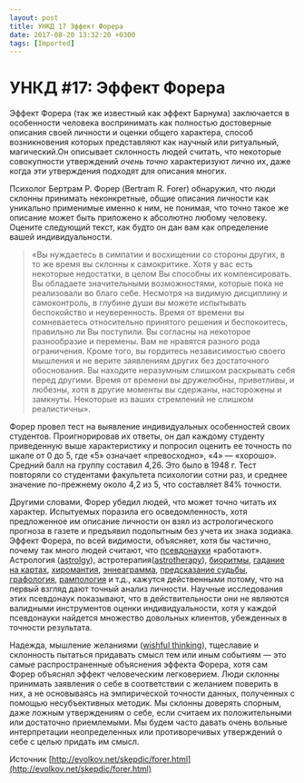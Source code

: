 ```yaml
---
layout: post
title: УНКД 17 Эффект Форера
date: 2017-08-20 13:32:20 +0300
tags: [Imported]
---
```

# УНКД #17: Эффект Форера 

Эффект Форера (так же известный как эффект Барнума) заключается в особенности человека воспринимать как полностью достоверные описания своей личности и оценки общего характера, способ возникновения которых представляют как научный или ритуальный, магический.Он  описывает склонность людей считать, что некоторые совокупности утверждений _очень точно_ характеризуют лично их, даже когда эти утверждения подходят для описания многих.

Психолог Бертрам Р. Форер (Bertram R. Forer) обнаружил, что люди склонны принимать неконкретные, общие описания личности как уникально применимые именно к ним, не понимая, что точно такое же описание может быть приложено к абсолютно любому человеку. Оцените следующий текст, как будто он дан вам как определение вашей индивидуальности.

> «Вы нуждаетесь в симпатии и восхищении со стороны других, в то же время вы склонны к самокритике. Хотя у вас есть некоторые недостатки, в целом Вы способны их компенсировать. Вы обладаете значительными возможностями, которые пока не реализовали во благо себе. Несмотря на видимую дисциплину и самоконтроль, в глубине души вы можете испытывать беспокойство и неуверенность. Время от времени вы сомневаетесь относительно принятого решения и беспокоитесь, правильно ли Вы поступили. Вы согласны на некоторое разнообразие и перемены. Вам не нравятся разного рода ограничения. Кроме того, вы гордитесь независимостью своего мышления и не верите заявлениям других без достаточного обоснования. Вы находите неразумным слишком раскрывать себя перед другими. Время от времени вы дружелюбны, приветливы, и любезны, хотя в другие моменты вы сдержаны, насторожены и замкнуты. Некоторые из ваших стремлений не слишком реалистичны».

Форер провел тест на выявление индивидуальных особенностей своих студентов. Проигнорировав их ответы, он дал каждому студенту приведенную выше характеристику и попросил оценить ее точность по шкале от 0 до 5, где «5» означает «превосходно», «4» — «хорошо». Средний балл на группу составил 4,26\. Это было в 1948 г. Тест повторяли со студентами факультета психологии сотни раз, и среднее значение по-прежнему около 4,2 из 5, что составляет 84% точности.

Другими словами, Форер убедил людей, что может точно читать их характер. Испытуемых поразила его осведомленность, хотя предложенное им описание личности он взял из астрологического прогноза в газете и предъявил подопытным без учета их знака зодиака. Эффект Форера, по всей видимости, объясняет, хотя бы частично, почему так много людей считают, что [псевдонауки](http://www.skepdic.com/pseudosc.html) «работают». Астрология ([astrolgy](http://www.skepdic.com/astrolgy.html)), астротерапия([astrotherapy](http://www.skepdic.com/astrotherapy.html)), [биоритмы](http://www.skepdic.com/biorhyth.html), [гадание на картах](http://www.skepdic.com/cartoma.html), [хиромантия](http://www.skepdic.com/chiro.html), [эннеаграмма](http://www.skepdic.com/enneagr.html), [предсказание судьбы](http://www.skepdic.com/divinati.html), [графология](http://www.skepdic.com/graphol.html), [рампология](http://www.skepdic.com/rumpology.html) и т.д., кажутся действенными потому, что на первый взгляд дают точный анализ личности. Научные исследования этих псевдонаук показывают, что в действительности они не являются валидными инструментов оценки индивидуальности, хотя у каждой псевдонауки найдется множество довольных клиентов, убежденных в точности результата.

Надежда, мышление желаниями ([wishful thinking](http://www.skepdic.com/wishfulthinking.html)), тщеславие и склонность пытаться придавать смысл тем или иным событиям — это самые распространенные объяснения эффекта Форера, хотя сам Форер объяснял эффект человеческим легковерием. Люди склонны принимать заявления о себе в соответствии с желанием поверить в них, а не основываясь на эмпирической точности данных, полученных с помощью несубъективных методик. Мы склонны доверять спорным, даже ложным утверждениям о себе, если считаем их положительными или достаточно приемлемыми. Мы будем часто давать очень вольные интерпретации неопределенных или противоречивых утверждений о себе с целью придать им смысл.

Источник [http://evolkov.net/skepdic/forer.html](http://evolkov.net/skepdic/forer.html)